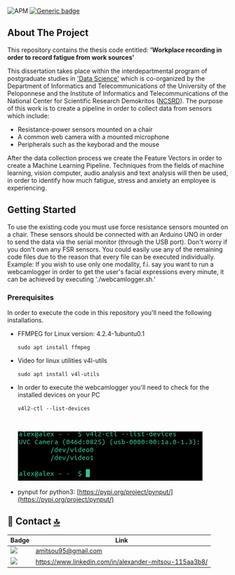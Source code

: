![APM](https://img.shields.io/apm/l/vim-mode)
[![Generic badge](https://img.shields.io/badge/python-3-green.svg)](https://shields.io/)

<!-- ABOUT THE PROJECT -->
## About The Project

This repository contains the thesis code entitled: <b>'Workplace recording in order to record fatigue from work sources'</b>

This dissertation takes place within the interdepartmental program of postgraduate studies in ['Data Science'](http://msc-data-science.iit.demokritos.gr/) which is co-organized by the Department of Informatics and Telecommunications of the University of the Peloponnese and the Institute of Informatics and Telecommunications of the National Center for Scientific Research Demokritos ([NCSRD](https://www.iit.demokritos.gr/)). The purpose of this work is to create a pipeline in order to collect data from sensors which include: </br>

* Resistance-power sensors mounted on a chair 
* A common web camera with a mounted microphone
* Peripherals such as the keyborad and the mouse

After the data collection process we create the Feature Vectors in order to create a Machine Learning Pipeline. Techniques from the fields of machine learning, vision computer, audio analysis and text analysis will then be used, in order to identify how much fatigue, stress and anxiety an employee is experiencing.


<!-- GETTING STARTED -->
## Getting Started

To use the existing code you must use force resistance sensors mounted on a chair. These sensors should be connected with an Arduino UNO in order to send the data via the serial monitor (through the USB port). Don't worry if you don't own any FSR sensors. You could easily use any of the remaining code files due to the reason that every file can be executed individually.</br> 
Example: If you wish to use only one modality, f.i. say you want to run a webcamlogger in order to get the user's facial expressions every minute, it can be achieved by executing './webcamlogger.sh.'  

### Prerequisites

In order to execute the code in this repository you'll need the following installations.
* FFMPEG for Linux version: 4.2.4-1ubuntu0.1 

  ``` 
  sudo apt install ffmpeg  
  ```

* Video for linux utilities v4l-utils 
  
  ```
  sudo apt install v4l-utils
  ```
 
 * In order to execute the webcamlogger you'll need to check for the installed devices on your PC

   ```
   v4l2-ctl --list-devices   
   ```
   <!-- Terminal Output -->
   <br />
   <p align="left">
       <a href="https://github.com/amitsou/Multimodal-User-Monitoring">
            <img src="https://github.com/amitsou/Multimodal-User-Monitoring/blob/master/images/camera.png" alt="Logo" >
       </a>
   </p>

* pynput for python3: [https://pypi.org/project/pynput/](https://pypi.org/project/pynput/)

<!-- CONTACT -->
## 📱 Contact [🔝](#welcome-badges-4-readmemd-profile)

Badge | Link
------------ | -------------
<img src="https://img.shields.io/badge/Gmail-D14836?style=for-the-badge&logo=gmail&logoColor=white" /> | amitsou95@gmail.com
<img src="https://img.shields.io/badge/LinkedIn-0077B5?style=for-the-badge&logo=linkedin&logoColor=white" />| https://www.linkedin.com/in/alexander-mitsou-115aa3b8/
